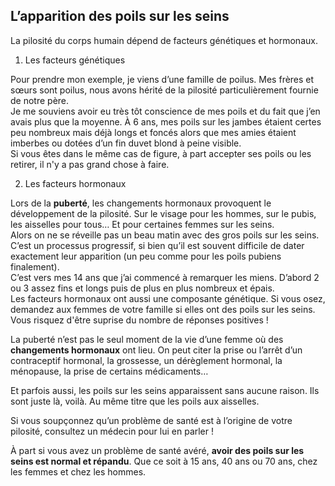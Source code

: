 ## L’apparition des poils sur les seins

La pilosité du corps humain dépend de facteurs génétiques et hormonaux.

1. Les facteurs génétiques

Pour prendre mon exemple, je viens d’une famille de poilus. Mes frères et sœurs sont poilus, nous avons hérité de la pilosité particulièrement fournie de notre père.  
Je me souviens avoir eu très tôt conscience de mes poils et du fait que j’en avais plus que la moyenne. À 6 ans, mes poils sur les jambes étaient certes peu nombreux mais déjà longs et foncés alors que mes amies étaient imberbes ou dotées d’un fin duvet blond à peine visible.  
Si vous êtes dans le même cas de figure, à part accepter ses poils ou les retirer, il n'y a pas grand chose à faire.  

2. Les facteurs hormonaux

Lors de la **puberté**, les changements hormonaux provoquent le développement de la pilosité. Sur le visage pour les hommes, sur le pubis, les aisselles pour tous… Et pour certaines femmes sur les seins.  
Alors on ne se réveille pas un beau matin avec des gros poils sur les seins. C’est un processus progressif, si bien qu’il est souvent difficile de dater exactement leur apparition (un peu comme pour les poils pubiens finalement).  
C’est vers mes 14 ans que j’ai commencé à remarquer les miens. D’abord 2 ou 3 assez fins et longs puis de plus en plus nombreux et épais.  
Les facteurs hormonaux ont aussi une composante génétique. Si vous osez, demandez aux femmes de votre famille si elles ont des poils sur les seins. Vous risquez d'être suprise du nombre de réponses positives !

La puberté n’est pas le seul moment de la vie d’une femme où des **changements hormonaux** ont lieu. On peut citer la prise ou l’arrêt d’un contraceptif hormonal, la grossesse, un dérèglement hormonal, la ménopause, la prise de certains médicaments…

Et parfois aussi, les poils sur les seins apparaissent sans aucune raison. Ils sont juste là, voilà. Au même titre que les poils aux aisselles.

Si vous soupçonnez qu’un problème de santé est à l’origine de votre pilosité, consultez un médecin pour lui en parler !

À part si vous avez un problème de santé avéré, **avoir des poils sur les seins est normal et répandu**. Que ce soit à 15 ans, 40 ans ou 70 ans, chez les femmes et chez les hommes.